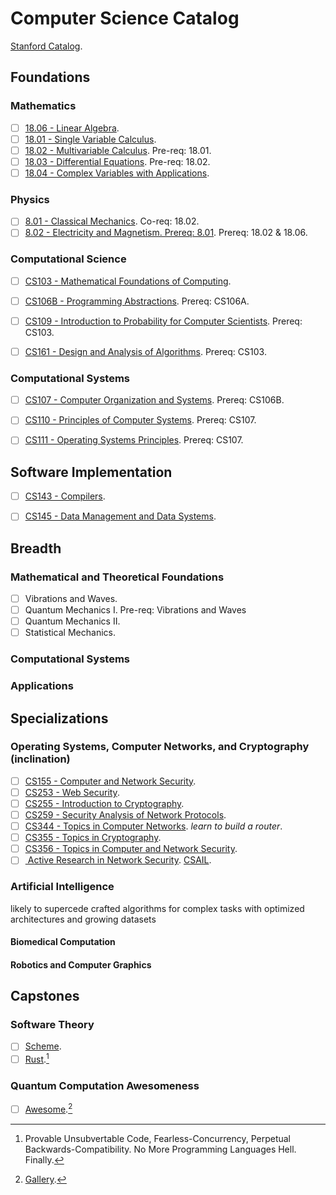 # Computer Science Catalog
[Stanford Catalog](https://bulletin.stanford.edu/programs/CS-BS).

## Foundations

### Mathematics
- [ ] [18.06 - Linear Algebra](https://ocw.mit.edu/courses/18-06sc-linear-algebra-fall-2011/pages/syllabus/).
- [ ] [18.01 - Single Variable Calculus](https://ocw.mit.edu/courses/18-01sc-single-variable-calculus-fall-2010/pages/syllabus/).
- [ ] [18.02 - Multivariable Calculus](https://ocw.mit.edu/courses/18-02sc-multivariable-calculus-fall-2010/pages/syllabus/). Pre-req: 18.01.
- [ ] [18.03 - Differential Equations](https://ocw.mit.edu/courses/18-03sc-differential-equations-fall-2011/). Pre-req: 18.02.
- [ ] [18.04 - Complex Variables with Applications](https://ocw.mit.edu/courses/18-04-complex-variables-with-applications-spring-2018/pages/syllabus/).

### Physics
- [ ] [8.01 - Classical Mechanics](https://ocw.mit.edu/courses/physics/8-01sc-classical-mechanics-fall-2016/). Co-req: 18.02.
- [ ] [8.02 - Electricity and Magnetism. Prereq: 8.01](https://ocw.mit.edu/courses/physics/8-02-physics-ii-electricity-and-magnetism-spring-2007/). Prereq: 18.02 & 18.06.

### Computational Science 
- [ ] [CS103 - Mathematical Foundations of Computing](https://web.stanford.edu/class/cs103/schedule.html).
- [ ] [CS106B - Programming Abstractions](https://web.stanford.edu/class/cs106b/). Prereq: CS106A.

- [ ] [CS109 - Introduction to Probability for Computer Scientists](https://web.stanford.edu/class/cs109/). Prereq: CS103.
- [ ] [CS161 - Design and Analysis of Algorithms](https://web.stanford.edu/class/archive/cs/cs161/cs161.1166/). Prereq: CS103.

### Computational Systems
- [ ] [CS107 - Computer Organization and Systems](https://web.stanford.edu/class/archive/cs/cs107/cs107.1224/calendar). Prereq: CS106B.

- [ ] [CS110 - Principles of Computer Systems](https://web.stanford.edu/class/cs110/). Prereq: CS107.
- [ ] [CS111 - Operating Systems Principles](https://web.stanford.edu/class/cs111/spring22/). Prereq: CS107.

## Software Implementation
- [ ] [CS143 - Compilers](https://web.stanford.edu/class/cs143/).
- [ ] [CS145 - Data Management and Data Systems](https://cs145-fa19.github.io/#).



## Breadth

### Mathematical and Theoretical Foundations
- [ ] Vibrations and Waves.
- [ ] Quantum Mechanics I. Pre-req: Vibrations and Waves
- [ ] Quantum Mechanics II.
- [ ] Statistical Mechanics.

### Computational Systems

### Applications



## Specializations

### Operating Systems, Computer Networks, and Cryptography (inclination)
- [ ] [CS155 - Computer and Network Security](https://crypto.stanford.edu/cs155old/cs155-spring17/).
- [ ] [CS253 - Web Security](https://web.stanford.edu/class/cs253/).
- [ ] [CS255 - Introduction to Cryptography](https://crypto.stanford.edu/~dabo/cs255/syllabus.html).
- [ ] [CS259 - Security Analysis of Network Protocols](https://web.stanford.edu/class/cs259/WWW08/).
- [ ] [CS344 - Topics in Computer Networks](https://bulletin.stanford.edu/courses/1058581). *learn to build a router*.
- [ ] [CS355 - Topics in Cryptography](https://crypto.stanford.edu/~dabo/courses/cs355_spring14/syllabus.html).
- [ ] [CS356 - Topics in Computer and Network Security](https://cs356.stanford.edu/).
- [ ] [ Active Research in Network Security](https://seclab.stanford.edu/). [CSAIL](https://www.csail.mit.edu/).

### Artificial Intelligence
likely to supercede crafted algorithms for complex tasks with optimized architectures and growing datasets

#### Biomedical Computation

#### Robotics and Computer Graphics



## Capstones

### Software Theory
- [ ] [Scheme](https://www.schemers.org/).
- [ ] [Rust](https://doc.rust-lang.org/book/).[^1]

### Quantum Computation Awesomeness
- [ ] [Awesome](https://github.com/desireevl/awesome-quantum-computing).[^2]



[^1]: Provable Unsubvertable Code, Fearless-Concurrency, Perpetual Backwards-Compatibility. No More Programming Languages Hell. Finally.
[^2]: [Gallery](https://archive.org/details/1111101000-robots/page/n1/mode/2up?view=theater).



